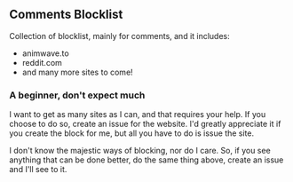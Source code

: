 ## Comments Blocklist

Collection of blocklist, mainly for comments, and it includes:
- animwave.to
- reddit.com
- and many more sites to come!

### A beginner, don't expect much
I want to get as many sites as I can, and that requires your help. If you choose to do so, create an issue for the website. I'd greatly appreciate it if you create the block for me, but all you have to do is issue the site.

I don't know the majestic ways of blocking, nor do I care. So, if you see anything that can be done better, do the same thing above, create an issue and I'll see to it.
